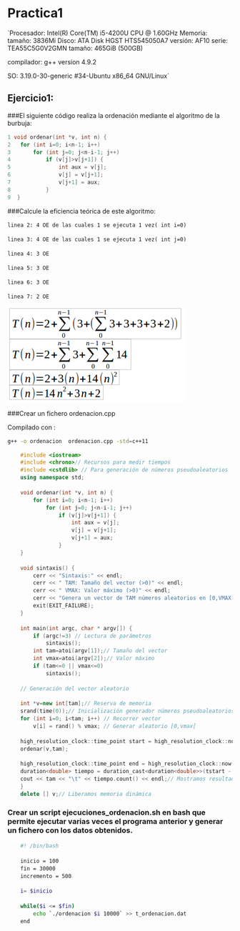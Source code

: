 # Practica1


`Procesador: Intel(R) Core(TM) i5-4200U CPU @ 1.60GHz
Memoria:
       tamaño: 3836Mi
Disco: ATA Disk
       HGST HTS545050A7
       versión: AF10
       serie: TEA55C5G0V2GMN
       tamaño: 465GiB (500GB)

compilador: g++ version 4.9.2

SO: 3.19.0-30-generic #34-Ubuntu  x86_64 GNU/Linux`


## Ejercicio1:

###El siguiente código realiza la ordenación mediante el algoritmo de la burbuja:

```c++ 
1 void ordenar(int *v, int n) {
2	for (int i=0; i<n-1; i++)
3		for (int j=0; j<n-i-1; j++)
4			if (v[j]>v[j+1]) {
5				int aux = v[j];
6				v[j] = v[j+1];
7				v[j+1] = aux;
8			}
9  }
``` 
###Calcule la eficiencia teórica de este algoritmo:


```
linea 2: 4 OE de las cuales 1 se ejecuta 1 vez( int i=0)

linea 3: 4 OE de las cuales 1 se ejecuta 1 vez( int j=0)

linea 4: 3 OE

linea 5: 3 OE

linea 6: 3 OE

linea 7: 2 OE
```


			

![pr1-1](https://github.com/NAEL1/ED/blob/master/practica1/pr1-1.png)


###Crear un fichero ordenacion.cpp

Compilado con : 
```bash
g++ -o ordenacion  ordenacion.cpp -std=c++11
```
```c++
	#include <iostream>
	#include <chrono>// Recursos para medir tiempos
	#include <cstdlib> // Para generación de números pseudoaleatorios
	using namespace std;

	void ordenar(int *v, int n) {
		for (int i=0; i<n-1; i++)
			for (int j=0; j<n-i-1; j++)
				if (v[j]>v[j+1]) {
					int aux = v[j];
					v[j] = v[j+1];
					v[j+1] = aux;
				}
	}

	void sintaxis() {
		cerr << "Sintaxis:" << endl;
		cerr << " TAM: Tamaño del vector (>0)" << endl;
		cerr << " VMAX: Valor máximo (>0)" << endl;
		cerr << "Genera un vector de TAM números aleatorios en [0,VMAX[" << endl;
		exit(EXIT_FAILURE);
	}

	int main(int argc, char * argv[]) {
		if (argc!=3) // Lectura de parámetros
			sintaxis();
		int tam=atoi(argv[1]);// Tamaño del vector
		int vmax=atoi(argv[2]);// Valor máximo
		if (tam<=0 || vmax<=0)
			sintaxis();

	// Generación del vector aleatorio

	int *v=new int[tam];// Reserva de memoria
	srand(time(0));// Inicialización generador números pseudoaleatorios
	for (int i=0; i<tam; i++) // Recorrer vector
		v[i] = rand() % vmax; // Generar aleatorio [0,vmax[

	high_resolution_clock::time_point start = high_resolution_clock::now();
	ordenar(v,tam);

	high_resolution_clock::time_point end = high_resolution_clock::now();
	duration<double> tiempo = duration_cast<duration<double>>(tstart - end);// Anotamos el tiempo de finalización
	cout << tam << "\t" << tiempo.count() << endl;// Mostramos resultados (Tamaño del vector y tiempo de ejecución en seg.)
	}
	delete [] v;// Liberamos memoria dinámica
```


### Crear un script ejecuciones_ordenacion.sh en bash que permite ejecutar varias veces el programa anterior y generar un fichero con los datos obtenidos.

```bash
	#! /bin/bash

	inicio = 100
	fin = 30000
	incremento = 500

	i= $inicio

	while($i <= $fin)
		echo `./ordenacion $i 10000` >> t_ordenacion.dat
	end	

```

